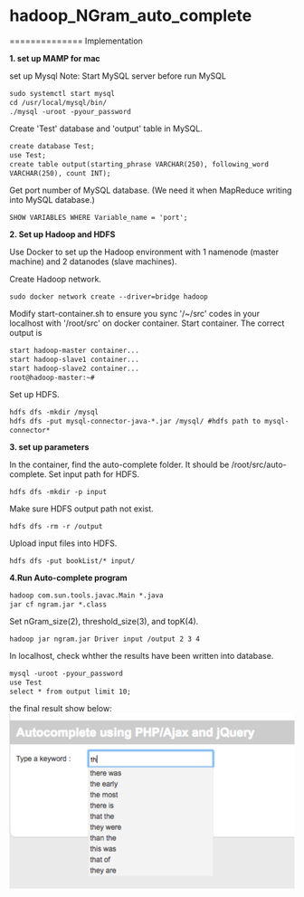 # hadoop_NGram_auto_complete
==============
Implementation

**1. set up MAMP for mac**

set up Mysql
Note: Start MySQL server before run MySQL
```
sudo systemctl start mysql
cd /usr/local/mysql/bin/
./mysql -uroot -pyour_password
```

Create 'Test' database and 'output' table in MySQL.
```
create database Test;
use Test;
create table output(starting_phrase VARCHAR(250), following_word VARCHAR(250), count INT);

```

Get port number of MySQL database. (We need it when MapReduce writing into MySQL database.)
```
SHOW VARIABLES WHERE Variable_name = 'port';
```


**2. Set up Hadoop and HDFS**

Use Docker to set up the Hadoop environment with 1 namenode (master machine) and 2 datanodes (slave machines).

Create Hadoop network.
```
sudo docker network create --driver=bridge hadoop
```


Modify start-container.sh to ensure you sync '/~/src' codes in your localhost with '/root/src' on docker container.
Start container. 
The correct output is
```
start hadoop-master container...
start hadoop-slave1 container...
start hadoop-slave2 container...
root@hadoop-master:~# 
```


Set up HDFS.
```
hdfs dfs -mkdir /mysql
hdfs dfs -put mysql-connector-java-*.jar /mysql/ #hdfs path to mysql-connector*
```


**3. set up parameters**

In the container, find the auto-complete folder. It should be /root/src/auto-complete. Set input path for HDFS.

```
hdfs dfs -mkdir -p input
```

Make sure HDFS output path not exist.
```
hdfs dfs -rm -r /output 
```

Upload input files into HDFS.
```
hdfs dfs -put bookList/* input/
```

**4.Run Auto-complete program**

```
hadoop com.sun.tools.javac.Main *.java
jar cf ngram.jar *.class
```

Set nGram_size(2), threshold_size(3), and topK(4).
```
hadoop jar ngram.jar Driver input /output 2 3 4
```


In localhost, check whther the results have been written into database.
```
mysql -uroot -pyour_password
use Test
select * from output limit 10;
```

the final result show below:
![avatar](/web/image/screenshot.png)